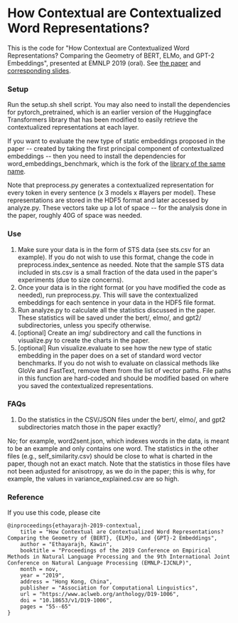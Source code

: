 # How Contextual are Contextualized Word Representations?

This is the code for "How Contextual are Contextualized Word Representations? Comparing the Geometry of BERT, ELMo, and GPT-2 Embeddings", presented at EMNLP 2019 (oral). See [the paper](https://www.aclweb.org/anthology/D19-1006.pdf) and [corresponding slides](https://kawine.github.io/assets/emnlp_2019_contextual_slides.pdf).

### Setup

Run the setup.sh shell script. You may also need to install the dependencies for pytorch_pretrained, which is an earlier version of the Huggingface Transformers library that has been modified to easily retrieve the contextualized representations at each layer. 

If you want to evaluate the new type of static embeddings proposed in the paper -- created by taking the first principal component of contextualized embeddings -- then you need to install the dependencies for word_embeddings_benchmark, which is the fork of the [library of the same name](https://github.com/kudkudak/word-embeddings-benchmarks).

Note that preprocess.py generates a contextualized representation for every token in every sentence (x 3 models x #layers per model). These representations are stored in the HDF5 format and later accessed by analyze.py. These vectors take up a lot of space -- for the analysis done in the paper, roughly 40G of space was needed.

### Use

1. Make sure your data is in the form of STS data (see sts.csv for an example). If you do not wish to use this format, change the code in preprocess.index_sentence as needed. Note that the sample STS data included in sts.csv is a small fraction of the data used in the paper's experiments (due to size concerns).
2. Once your data is in the right format (or you have modified the code as needed), run preprocess.py. This will save the contextualized embeddings for each sentence in your data in the HDF5 file format.
3. Run analyze.py to calculate all the statistics discussed in the paper. These statistics will be saved under the bert/, elmo/, and gpt2/ subdirectories, unless you specify otherwise.
4. [optional] Create an img/ subdirectory and call the functions in visualize.py to create the charts in the paper.
5. [optional] Run visualize.evaluate to see how the new type of static embedding in the paper does on a set of standard word vector benchmarks. If you do not wish to evaluate on classical methods like GloVe and FastText, remove them from the list of vector paths. File paths in this function are hard-coded and should be modified based on where you saved the contextualized representations.

### FAQs

1. Do the statistics in the CSV/JSON files under the bert/, elmo/, and gpt2 subdirectories match those in the paper exactly?

No; for example, word2sent.json, which indexes words in the data, is meant to be an example and only contains one word. The statistics in the other files (e.g., self_similarity.csv) should be close to what is charted in the paper, though not an exact match. Note that the statistics in those files have not been adjusted for anisotropy, as we do in the paper; this is why, for example, the values in variance_explained.csv are so high.

### Reference

If you use this code, please cite
```
@inproceedings{ethayarajh-2019-contextual,
    title = "How Contextual are Contextualized Word Representations? Comparing the Geometry of {BERT}, {ELM}o, and {GPT}-2 Embeddings",
    author = "Ethayarajh, Kawin",
    booktitle = "Proceedings of the 2019 Conference on Empirical Methods in Natural Language Processing and the 9th International Joint Conference on Natural Language Processing (EMNLP-IJCNLP)",
    month = nov,
    year = "2019",
    address = "Hong Kong, China",
    publisher = "Association for Computational Linguistics",
    url = "https://www.aclweb.org/anthology/D19-1006",
    doi = "10.18653/v1/D19-1006",
    pages = "55--65"
}
```